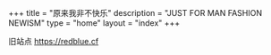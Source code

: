 +++
title = "原来我非不快乐"
description = "JUST FOR MAN FASHION NEWISM"
type = "home"
layout = "index"
+++

旧站点 https://redblue.cf